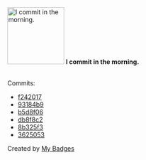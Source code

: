 <img src="https://my-badges.github.io/my-badges/morning-commits.png" alt="I commit in the morning." title="I commit in the morning." width="128">
<strong>I commit in the morning.</strong>
<br><br>

Commits:

- <a href="https://github.com/Nishant01k/Blender-Fog-Material-Addon/commit/f242017985153b277b94f962a4a40ed087285738">f242017</a>
- <a href="https://github.com/Nishant01k/Blender-Fog-Material-Addon/commit/93184b90d2bd781926d8fcddea2657976525c07b">93184b9</a>
- <a href="https://github.com/Nishant01k/Blender-Fog-Material-Addon/commit/b5d8f063efedaefc9b569a38d8b2ca03cf34ab85">b5d8f06</a>
- <a href="https://github.com/Nishant01k/Blender-Fog-Material-Addon/commit/db8f8c26d281a8998f314fecc161c1b316825368">db8f8c2</a>
- <a href="https://github.com/Nishant01k/Blender-Fog-Material-Addon/commit/8b325f3581cd9e88435c41108afa952377bebe65">8b325f3</a>
- <a href="https://github.com/Nishant01k/Blender-Fog-Material-Addon/commit/36250537a03e22b532a8901ff7dba9a7ca833124">3625053</a>


Created by <a href="https://github.com/my-badges/my-badges">My Badges</a>